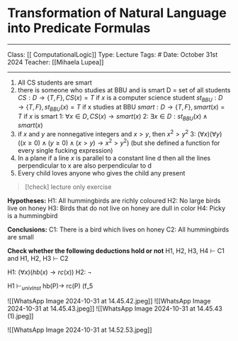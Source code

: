 # Transformation of Natural Language into Predicate Formulas
___
Class: [[ ComputationalLogic]]
Type: Lecture
Tags: # 
Date: October 31st 2024
Teacher: [[Mihaela Lupea]]
___
1. All CS students are smart
2. there is someone who studies at BBU and is smart 
D = set of all students 
$CS:D \rightarrow \{T, F\}, CS(x) = T$ if $x$ is a computer science student
$st_{BBU}:D\rightarrow \{T,F\}, st_{BBU}(x)=T$ if x studies at BBU
$smart : D \rightarrow \{T, F\}, smart(x) = T$ if $x$ is smart
1: $\forall x \in D, CS(x) \rightarrow smart(x)$
2: $\exists x \in D : st_{BBU}(x) \land smart(x)$
3. if $x$ and $y$ are nonnegative integers and $x > y$, then $x^2 > y^2$
3: $(\forall x)(\forall y)((x \geq 0)\land (y \geq 0) \land (x > y) \rightarrow x^2 > y^2)$ (but she defined a function for every single fucking expression)
5. In a plane if a line $x$ is parallel to a constant line d then all the lines perpendicular to x are also perpendicular to d
6. Every child loves anyone who gives the child any present

> [!check] lecture only exercise

**Hypotheses:**
H1: All hummingbirds are richly coloured 
H2: No large birds live on honey 
H3: Birds that do not live on honey are dull in color 
H4: Picky is a hummingbird 

**Conclusions:**
C1: There is a bird which lives on honey 
C2: All hummingbirds are small 

**Check whether the following deductions hold or not**
H1, H2, H3, H4 $\vdash$ C1 and H1, H2, H3 $\vdash$ C2

H1: $(\forall x)(hb(x) \rightarrow rc(x))$ 
H2: $\neg$ 


H1 $\vdash_{univInst}$ hb(P)$\rightarrow$ rc(P) (f_5

![[WhatsApp Image 2024-10-31 at 14.45.42.jpeg]]
![[WhatsApp Image 2024-10-31 at 14.45.43.jpeg]]
![[WhatsApp Image 2024-10-31 at 14.45.43 (1).jpeg]]

![[WhatsApp Image 2024-10-31 at 14.52.53.jpeg]]